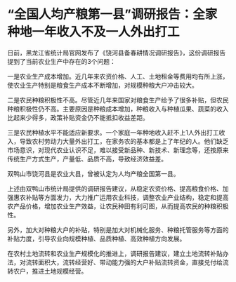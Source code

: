 # “全国人均产粮第一县”调研报告：全家种地一年收入不及一人外出打工

日前，黑龙江省统计局官网发布了《饶河县备春耕情况调研报告》，这份调研报告提到了当前农业生产中存在的3个问题：

一是农业生产成本增加。近几年来农资价格、人工、土地租金等费用均有所上涨，使农业生产特别是粮食生产成本不断增加，对规模种粮大户冲击较大。

二是农民种粮积极性不高。尽管近几年来国家对粮食生产给予了很多补贴，但农民种粮积极性仍不高。主要原因是种粮成本增加，种粮收入与种植瓜果、蔬菜的收入比起来少得多，政策补贴资金仍不能抵扣收益差距。

三是农民种植水平不能适应新要求。一个家庭一年种地收入赶不上1人外出打工收入，导致农村劳动力大量外出打工，在家务农的基本都是上了年纪的人。他们缺乏市场意识，对现代农业认识不足，难以接受新品种、新技术、新理念等，还按原来传统生产方式生产，产量低、品质不高，导致经济效益差。

双鸭山市饶河县是农业大县，曾被认定为人均产粮全国第一县。

上述由双鸭山市统计局提供的调研报告建议，从稳定农资价格、提高粮食价格、加强惠农补贴等方面发力，大力推广运用农业科技，调整农业产业结构，稳定和提高农产品价格，增加农业生产效益，让农民种田有利可图，从而提高农民的种粮积极性。

另外，加大对种粮大户的补贴，特别是加大对机械化服务、种粮托管服务等方面的补贴力度，引导农业向规模种植、品质种植、高效种植方向发展。

在农村土地流转和农业生产规模化的推进上，调研报告建议，建立土地流转补贴办法，对流转面积大，流转经营好、带动能力强的大户补贴流转资金，直接兑付给流转农户，推进土地规模经营。

